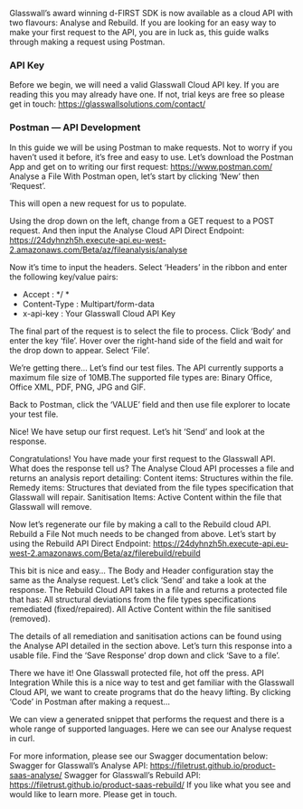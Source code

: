 ﻿Glasswall’s award winning d-FIRST SDK is now available as a cloud API with two flavours: Analyse and Rebuild. If you are looking for an easy way to make your first request to the API, you are in luck as, this guide walks through making a request using Postman.


### API Key
Before we begin, we will need a valid Glasswall Cloud API key. If you are reading this you may already have one. If not, trial keys are free so please get in touch: https://glasswallsolutions.com/contact/

### Postman — API Development
In this guide we will be using Postman to make requests. Not to worry if you haven’t used it before, it’s free and easy to use. Let’s download the Postman App and get on to writing our first request: https://www.postman.com/
Analyse a File
With Postman open, let’s start by clicking ‘New’ then ‘Request’.

This will open a new request for us to populate.

Using the drop down on the left, change from a GET request to a POST request. And then input the Analyse Cloud API Direct Endpoint: https://24dyhnzh5h.execute-api.eu-west-2.amazonaws.com/Beta/az/fileanalysis/analyse

Now it’s time to input the headers. Select ‘Headers’ in the ribbon and enter the following key/value pairs:
* Accept : */ *
* Content-Type : Multipart/form-data
* x-api-key : Your Glasswall Cloud API Key

The final part of the request is to select the file to process. Click ‘Body’ and enter the key ‘file’. Hover over the right-hand side of the field and wait for the drop down to appear. Select ‘File’.

We’re getting there… Let’s find our test files. The API currently supports a maximum file size of 10MB.The supported file types are: Binary Office, Office XML, PDF, PNG, JPG and GIF.

Back to Postman, click the ‘VALUE’ field and then use file explorer to locate your test file.

Nice! We have setup our first request. Let’s hit ‘Send’ and look at the response.

Congratulations! You have made your first request to the Glasswall API.
What does the response tell us? The Analyse Cloud API processes a file and returns an analysis report detailing:
Content items: Structures within the file.
Remedy items: Structures that deviated from the file types specification that Glasswall will repair.
Sanitisation Items: Active Content within the file that Glasswall will remove.

Now let’s regenerate our file by making a call to the Rebuild cloud API.
Rebuild a File
Not much needs to be changed from above. Let’s start by using the Rebuild API Direct Endpoint: https://24dyhnzh5h.execute-api.eu-west-2.amazonaws.com/Beta/az/filerebuild/rebuild

This bit is nice and easy… The Body and Header configuration stay the same as the Analyse request.
Let’s click ‘Send’ and take a look at the response.
The Rebuild Cloud API takes in a file and returns a protected file that has:
All structural deviations from the file types specifications remediated (fixed/repaired).
All Active Content within the file sanitised (removed).

The details of all remediation and sanitisation actions can be found using the Analyse API detailed in the section above.
Let’s turn this response into a usable file. Find the ‘Save Response’ drop down and click ‘Save to a file’.

There we have it! One Glasswall protected file, hot off the press.
API Integration
While this is a nice way to test and get familiar with the Glasswall Cloud API, we want to create programs that do the heavy lifting. By clicking ‘Code’ in Postman after making a request…

We can view a generated snippet that performs the request and there is a whole range of supported languages. Here we can see our Analyse request in curl.

For more information, please see our Swagger documentation below:
Swagger for Glasswall’s Analyse API: https://filetrust.github.io/product-saas-analyse/
Swagger for Glasswall’s Rebuild API: https://filetrust.github.io/product-saas-rebuild/
If you like what you see and would like to learn more. Please get in touch.